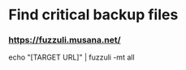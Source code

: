 # Find critical backup files

### https://fuzzuli.musana.net/
echo "[TARGET URL]" | fuzzuli -mt all
